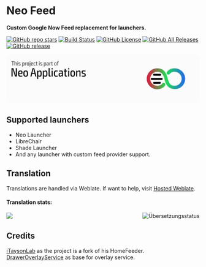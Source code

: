 # Neo Feed

**Custom Google Now Feed replacement for launchers.**

[![GitHub repo stars](https://img.shields.io/github/stars/saulhdev/Neo-Feed?style=flat)](https://github.com/saulhdev/Neo-Feed/stargazers)
[![Build Status](https://img.shields.io/github/workflow/status/saulhdev/Neo-Feed/Omega%20Feeder%20CI?event=push&logo=github&style=flat)](https://github.com/saulhdev/Neo-Feed/actions?query=workflow%3A%22Omega+Feeder+CI%22+event%3Apush)
[![GitHub License](https://img.shields.io/github/license/saulhdev/Neo-Feed)](https://github.com/saulhdev/Neo-Feed/blob/main/LICENSE)
[![GitHub All Releases](https://img.shields.io/github/downloads/saulhdev/Neo-Feed/total.svg?style=fla)](https://github.com/saulhdev/Neo-Feed/releases/)
[![GitHub release](https://img.shields.io/github/v/release/saulhdev/Neo-Feed?display_name=tag)](https://github.com/saulhdev/Neo-Feed/releases/latest)

[![Neo Applications Banner](neo_banner.png)](https://github.com/NeoApplications)

## Supported launchers

- Neo Launcher
- LibreChair
- Shade Launcher
- And any launcher with custom feed provider support.

## Translation

Translations are handled via Weblate. If want to help,
visit <a href="https://hosted.weblate.org/projects/neo-feed/">Hosted Weblate</a>.

#### **Translation stats:** 
[<img align="right" src="https://hosted.weblate.org/widgets/neo-feed/-/287x66-white.png" alt="Übersetzungsstatus" />](https://hosted.weblate.org/engage/neo-feed/?utm_source=widget)

<img src="https://hosted.weblate.org/widgets/neo-feed/-/multi-red.svg" />

## Credits

[iTaysonLab](https://github.com/iTaysonLab) as the project is a fork of his HomeFeeder.<br/>
[DrawerOverlayService](https://github.com/FabianTerhorst/DrawerOverlayService) as base for overlay
service.
